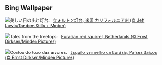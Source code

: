 ## Bing Wallpaper
![](https://www.bing.com/th?id=OHR.SantaCruzSunrise_JA-JP5594322328_UHD.jpg&w=1000)美しい日の出と灯台:&nbsp;&ensp;[ウォルトン灯台, 米国 カリフォルニア州 (© Jeff Lewis/Tandem Stills + Motion)](https://www.bing.com/th?id=OHR.SantaCruzSunrise_JA-JP5594322328_UHD.jpg)
<br><br/>
![](https://www.bing.com/th?id=OHR.SquirrelNetherlands_EN-GB3144776010_UHD.jpg&w=1000)Tales from the treetops:&nbsp;&ensp;[Eurasian red squirrel, Netherlands (© Ernst Dirksen/Minden Pictures)](https://www.bing.com/th?id=OHR.SquirrelNetherlands_EN-GB3144776010_UHD.jpg)
<br><br/>
![](https://www.bing.com/th?id=OHR.SquirrelNetherlands_PT-BR1648489881_UHD.jpg&w=1000)Contos do topo das árvores:&nbsp;&ensp;[Esquilo vermelho da Eurásia, Países Baixos (© Ernst Dirksen/Minden Pictures)](https://www.bing.com/th?id=OHR.SquirrelNetherlands_PT-BR1648489881_UHD.jpg)
<br><br/>
